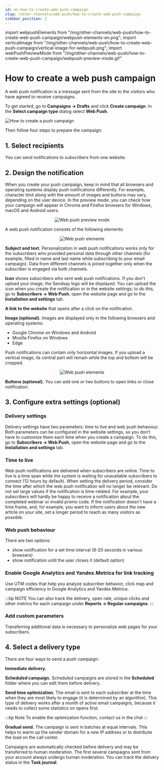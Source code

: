```yaml
---
id: en-how-to-create-web-push-campaign
slug: /other-channels/web-push/how-to-create-web-push-campaign
sidebar_position: 2
---
```


import webpushElements from "/img/other-channels/web-push/how-to-create-web-push-campaign/webpush-elements-en.png";
import verticalImage from "/img/other-channels/web-push/how-to-create-web-push-campaign/vertical-image-for-webpush.png";
import webPushPreviewMode from "/img/other-channels/web-push/how-to-create-web-push-campaign/webpush-preview-mode.gif"

# How to create a web push campaign

A web push notification is a message sent from the site to the visitors who have agreed to receive campaigns.

To get started, go to **Campaigns → Drafts** and click **Create campaign**. In the **Select campaign type** dialog select **Web Push**.

![How to create a push campaign](/img/other-channels/web-push/how-to-create-web-push-campaign/how-to-create-a-push-campaign-en.gif) <br/>

Then follow four steps to prepare the campaign:

## 1. Select recipients

You can send notifications to subscribers from one website.

## 2. Design the notification

When you create your push campaign, keep in mind that all browsers and operating systems display push notifications differently. For example, character limit along with the amount of images and buttons may vary, depending on the user device. In the preview mode, you can check how your campaign will appear in Chrome and Firefox browsers for Windows, macOS and Android users.

<p align="center">
    <img src={webPushPreviewMode} alt="Web push preview mode" />
</p>

A web push notification consists of the following elements:

<p align="center">
    <img src={webpushElements} alt="Web push elements" />
</p>

**Subject and text.** Personalization in web push notifications works only for the subscribers who provided personal data through other channels (for example, filled in name and last name while subscribing to your email campaign). Data from different channels is joined together only when the subscriber is engaged via both channels.

**Icon** shows subscribers who sent web push notifications. If you don't upload your image, the Sendsay logo will be displayed. You can upload the icon when you create the notification or in the website settings; to do this, go to **Subscribers → Web Push**, open the website page and go to the **Installation and settings** tab.

**A link to the website** that opens after a click on the notification.

**Image (optional).** Images are displayed only in the following browsers and operating systems:

- Google Chrome on Windows and Android
- Mozilla Firefox on Windows
- Edge

Push notifications can contain only horizontal images. If you upload a vertical image, its central part will remain while the top and bottom will be cropped.

<p align="center">
    <img src={verticalImage} alt="Web push elements" />
</p>

**Buttons (optional).** You can add one or two buttons to open links or close notification.

## 3. Configure extra settings (optional)

### Delivery settings

Delivery settings have two parameters: time to live and web push behaviour. Both parameters can be configured in the website settings, so you don’t have to customize them each time when you create a campaign. To do this, go to **Subscribers → Web Push**, open the website page and go to the **Installation and settings** tab.

### Time to live

Web push notifications are delivered when subscribers are online. Time to live is a time span while the system is waiting for unavailable subscribers to connect (12 hours by default).
When setting the delivery period, consider the time after which the web push notification will no longer be relevant. Do not set large values if the notification is time-related. For example, your subscribers will hardly be happy to receive a notification about the completed webinar or invalid promo code. If the notification doesn't have a time frame, and, for example, you want to inform users about the new article on your site, set a longer period to reach as many visitors as possible.

### Web push behaviour

There are two options:

- show notification for a set time interval (8-20 seconds in various browsers)
- show notification until the user closes it (default option)

### Enable Google Analytics and Yandex.Metriсa for link tracking

Use UTM codes that help you analyze subscriber behavior, click map and campaign efficiency in Google Analytics and Yandex.Metriсa.

:::tip NOTE
You can also track the delivery, open rate, unique clicks and other metrics for each campaign under **Reports → Regular campaigns**.
:::

### Add custom parameters

Transferring additional data is necessary to personalize web pages for your subscribers.

## 4. Select a delivery type

There are four ways to send a push campaign:

**Immediate delivery.**

**Scheduled campaign.** Scheduled campaigns are stored in the **Scheduled** folder where you can edit them before delivery.

**Send time optimization.** The email is sent to each subscriber at the time when they are most likely to engage (it is determined by an algorithm). This type of delivery works after a month of active email campaigns, because it needs to collect some statistics on opens first.

:::tip Note
To enable the optimization function, contact us in the chat
:::

**Gradual send.** The campaign is sent in batches at equal intervals. This helps to warm up the sender domain for a new IP address or to distribute the load on the call center.

Campaigns are automatically checked before delivery and may be transferred to human moderation. The first several campaigns sent from your account always undergo human moderation. You can track the delivery status in the **Task journal**.
